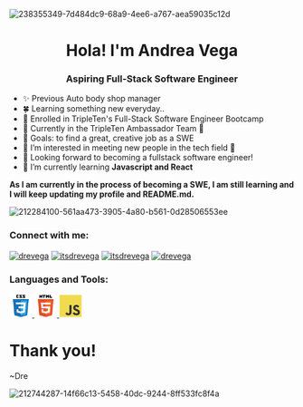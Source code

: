 
![238355349-7d484dc9-68a9-4ee6-a767-aea59035c12d](https://github.com/user-attachments/assets/3bb6e1e0-6311-4e13-92f1-c9139edc1fb3)

<h1 align="center">Hola! I'm Andrea Vega</h1>

<!-- <p align="left"> <img src="https://komarev.com/ghpvc/?username=drevega&label=Profile%20views&color=0e75b6&style=flat" alt="drevega" /> </p> --> 

<h3 align="center">Aspiring Full-Stack Software Engineer</h3>


- ✨ Previous Auto body shop manager
- 🍀 Learning something new everyday.. 
- 💙 Enrolled in TripleTen's Full-Stack Software Engineer Bootcamp
- 💬 Currently in the TripleTen Ambassador Team 🌟
- 🥅 Goals: to find a great, creative job as a SWE
- 👯 I’m interested in meeting new people in the tech field 🤝
- 💞️ Looking forward to becoming a fullstack software engineer!
- 🌱 I’m currently learning **Javascript and React**


**As I am currently in the process of becoming a SWE, I am still learning and I will keep updating my profile and README.md.**

![212284100-561aa473-3905-4a80-b561-0d28506553ee](https://github.com/user-attachments/assets/9eab5fbf-5236-4311-b785-1caea579f67a)


<h3 align="left">Connect with me:</h3>
<p align="left">
<!-- <a href="https://codepen.io/drevega" target="blank"><img align="center" src="https://raw.githubusercontent.com/rahuldkjain/github-profile-readme-generator/master/src/images/icons/Social/codepen.svg" alt="drevega" height="30" width="40" /></a> -->
<a href="https://linkedin.com/in/drevega" target="blank"><img align="center" src="https://raw.githubusercontent.com/rahuldkjain/github-profile-readme-generator/master/src/images/icons/Social/linked-in-alt.svg" alt="drevega" height="30" width="40" /></a>
<!-- <a href="https://codesandbox.com/drevega" target="blank"><img align="center" src="https://raw.githubusercontent.com/rahuldkjain/github-profile-readme-generator/master/src/images/icons/Social/codesandbox.svg" alt="drevega" height="30" width="40" /></a> -->
<a href="https://instagram.com/itsdrevega" target="blank"><img align="center" src="https://raw.githubusercontent.com/rahuldkjain/github-profile-readme-generator/master/src/images/icons/Social/instagram.svg" alt="itsdrevega" height="30" width="40" /></a>
<a href="https://www.youtube.com/c/itsdrevega" target="blank"><img align="center" src="https://raw.githubusercontent.com/rahuldkjain/github-profile-readme-generator/master/src/images/icons/Social/youtube.svg" alt="itsdrevega" height="30" width="40" /></a>
<a href="https://discord.gg/drevega" target="blank"><img align="center" src="https://raw.githubusercontent.com/rahuldkjain/github-profile-readme-generator/master/src/images/icons/Social/discord.svg" alt="drevega" height="30" width="40" /></a>
</p>

<h3 align="left">Languages and Tools:</h3>
<p align="left"> <a href="https://www.w3schools.com/css/" target="_blank" rel="noreferrer"> <img src="https://raw.githubusercontent.com/devicons/devicon/master/icons/css3/css3-original-wordmark.svg" alt="css3" width="40" height="40"/> </a> <a href="https://www.w3.org/html/" target="_blank" rel="noreferrer"> <img src="https://raw.githubusercontent.com/devicons/devicon/master/icons/html5/html5-original-wordmark.svg" alt="html5" width="40" height="40"/> </a> <a href="https://developer.mozilla.org/en-US/docs/Web/JavaScript" target="_blank" rel="noreferrer"> <img src="https://raw.githubusercontent.com/devicons/devicon/master/icons/javascript/javascript-original.svg" alt="javascript" width="40" height="40"/> </a> </p>


# Thank you!
~Dre

![212744287-14f66c13-5458-40dc-9244-8ff533fc8f4a](https://github.com/user-attachments/assets/e6b680b4-d65d-4ffb-adf8-46a72c73eda0)


<!---
drevega/drevega is a ✨ special ✨ repository because its `README.md` (this file) appears on your GitHub profile.
You can click the Preview link to take a look at your changes.
--->
